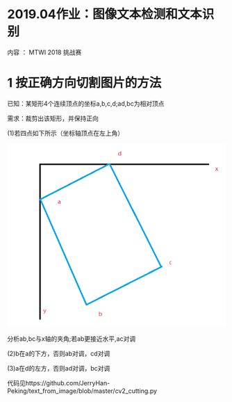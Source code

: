 # 2019.04作业：图像文本检测和文本识别

内容 ： MTWI 2018 挑战赛

# 1 按正确方向切割图片的方法

已知：某矩形4个连续顶点的坐标a,b,c,d;ad,bc为相对顶点

需求：裁剪出该矩形，并保持正向

(1)若四点如下所示（坐标轴顶点在左上角）

![Image text](https://github.com/JerryHan-Peking/text_from_image/blob/master/example.png)

分析ab,bc与x轴的夹角;若ab更接近水平,ac对调

(2)b在a的下方，否则ab对调，cd对调

(3)a在d的左方，否则ad对调，bc对调
 
 代码见https://github.com/JerryHan-Peking/text_from_image/blob/master/cv2_cutting.py
